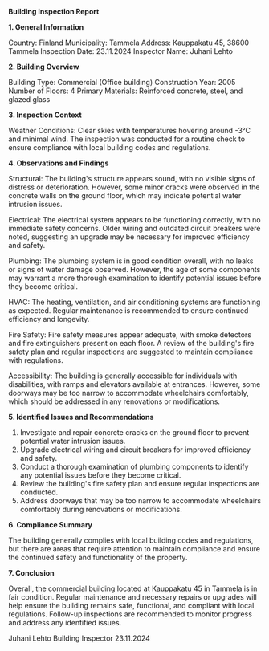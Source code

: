  **Building Inspection Report**

**1. General Information**

Country: Finland
Municipality: Tammela
Address: Kauppakatu 45, 38600 Tammela
Inspection Date: 23.11.2024
Inspector Name: Juhani Lehto

**2. Building Overview**

Building Type: Commercial (Office building)
Construction Year: 2005
Number of Floors: 4
Primary Materials: Reinforced concrete, steel, and glazed glass

**3. Inspection Context**

Weather Conditions: Clear skies with temperatures hovering around -3°C and minimal wind. The inspection was conducted for a routine check to ensure compliance with local building codes and regulations.

**4. Observations and Findings**

Structural: The building's structure appears sound, with no visible signs of distress or deterioration. However, some minor cracks were observed in the concrete walls on the ground floor, which may indicate potential water intrusion issues.

Electrical: The electrical system appears to be functioning correctly, with no immediate safety concerns. Older wiring and outdated circuit breakers were noted, suggesting an upgrade may be necessary for improved efficiency and safety.

Plumbing: The plumbing system is in good condition overall, with no leaks or signs of water damage observed. However, the age of some components may warrant a more thorough examination to identify potential issues before they become critical.

HVAC: The heating, ventilation, and air conditioning systems are functioning as expected. Regular maintenance is recommended to ensure continued efficiency and longevity.

Fire Safety: Fire safety measures appear adequate, with smoke detectors and fire extinguishers present on each floor. A review of the building's fire safety plan and regular inspections are suggested to maintain compliance with regulations.

Accessibility: The building is generally accessible for individuals with disabilities, with ramps and elevators available at entrances. However, some doorways may be too narrow to accommodate wheelchairs comfortably, which should be addressed in any renovations or modifications.

**5. Identified Issues and Recommendations**

1. Investigate and repair concrete cracks on the ground floor to prevent potential water intrusion issues.
2. Upgrade electrical wiring and circuit breakers for improved efficiency and safety.
3. Conduct a thorough examination of plumbing components to identify any potential issues before they become critical.
4. Review the building's fire safety plan and ensure regular inspections are conducted.
5. Address doorways that may be too narrow to accommodate wheelchairs comfortably during renovations or modifications.

**6. Compliance Summary**

The building generally complies with local building codes and regulations, but there are areas that require attention to maintain compliance and ensure the continued safety and functionality of the property.

**7. Conclusion**

Overall, the commercial building located at Kauppakatu 45 in Tammela is in fair condition. Regular maintenance and necessary repairs or upgrades will help ensure the building remains safe, functional, and compliant with local regulations. Follow-up inspections are recommended to monitor progress and address any identified issues.

Juhani Lehto
Building Inspector
23.11.2024